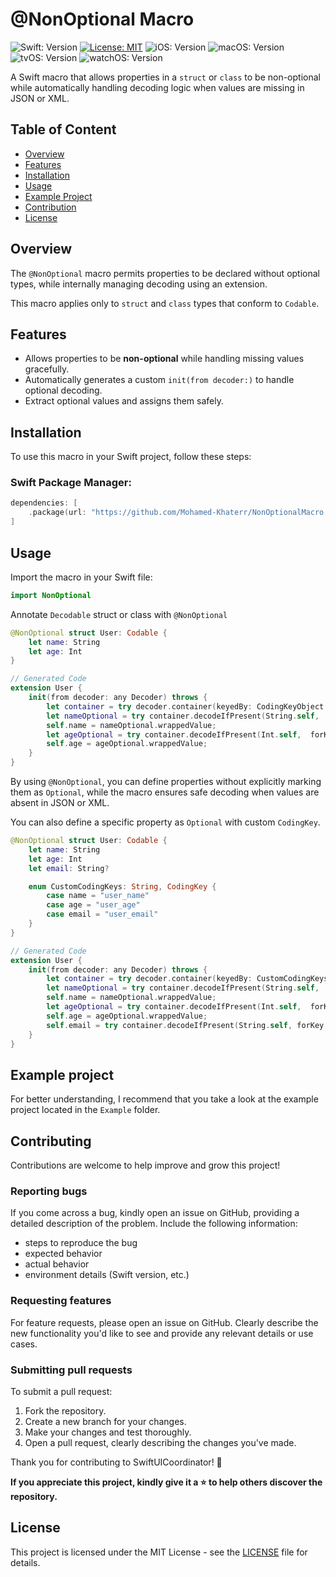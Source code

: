 # @NonOptional Macro
![Swift: Version](https://img.shields.io/badge/Swift-5.10-lightgray?logo=Swift)
[![License: MIT](https://img.shields.io/badge/License-MIT-yellow.svg)](https://github.com/Mohamed-Khaterr/NonOptionalMacro/blob/main/LICENSE.txt)
![iOS: Version](https://img.shields.io/badge/iOS-13.0+-blue)
![macOS: Version](https://img.shields.io/badge/macOS-10.15+-bule)
![tvOS: Version](https://img.shields.io/badge/tvOS-13.0+-bule)
![watchOS: Version](https://img.shields.io/badge/watchOS-16.0+-blue)

A Swift macro that allows properties in a `struct` or `class` to be non-optional while automatically handling decoding logic when values are missing in JSON or XML.

## Table of Content
- [Overview](#overview)
- [Features](#features)
- [Installation](#installation)
- [Usage](#usage)
- [Example Project](#example-project)
- [Contribution](#contributing)
- [License](#license)

## Overview
The `@NonOptional` macro permits properties to be declared without optional types, while internally managing decoding using an extension.

This macro applies only to `struct` and `class` types that conform to `Codable`.

## Features
- Allows properties to be **non-optional** while handling missing values gracefully.
- Automatically generates a custom `init(from decoder:)` to handle optional decoding.
- Extract optional values and assigns them safely.

## Installation
To use this macro in your Swift project, follow these steps:

### Swift Package Manager:
```swift
dependencies: [
    .package(url: "https://github.com/Mohamed-Khaterr/NonOptionalMacro.git", from: "1.0.0")
]
```
   

## Usage
Import the macro in your Swift file:
```swift
import NonOptional
```
Annotate `Decodable` struct or class with `@NonOptional`
```swift
@NonOptional struct User: Codable {
    let name: String
    let age: Int
}

// Generated Code
extension User {
    init(from decoder: any Decoder) throws {
        let container = try decoder.container(keyedBy: CodingKeyObject.self);
        let nameOptional = try container.decodeIfPresent(String.self,  forKey: CodingKeyObject("name"));
        self.name = nameOptional.wrappedValue;
        let ageOptional = try container.decodeIfPresent(Int.self,  forKey: CodingKeyObject("age"));
        self.age = ageOptional.wrappedValue;
    }
}
```

By using `@NonOptional`, you can define properties without explicitly marking them as `Optional`, while the macro ensures safe decoding when values are absent in JSON or XML.

You can also define a specific property as `Optional` with custom `CodingKey`.
```swift
@NonOptional struct User: Codable {
    let name: String
    let age: Int
    let email: String?

    enum CustomCodingKeys: String, CodingKey {
        case name = "user_name"
        case age = "user_age"
        case email = "user_email"
    }
}

// Generated Code
extension User {
    init(from decoder: any Decoder) throws {
        let container = try decoder.container(keyedBy: CustomCodingKeys.self);
        let nameOptional = try container.decodeIfPresent(String.self,  forKey: .name);
        self.name = nameOptional.wrappedValue;
        let ageOptional = try container.decodeIfPresent(Int.self,  forKey: .age);
        self.age = ageOptional.wrappedValue;
        self.email = try container.decodeIfPresent(String.self, forKey: .email);
    }
}
```

## Example project
For better understanding, I recommend that you take a look at the example project located in the `Example` folder.

## Contributing
Contributions are welcome to help improve and grow this project!

### Reporting bugs

If you come across a bug, kindly open an issue on GitHub, providing a detailed description of the problem. 
Include the following information:

- steps to reproduce the bug
- expected behavior
- actual behavior
- environment details (Swift version, etc.)

### Requesting features

For feature requests, please open an issue on GitHub. Clearly describe the new functionality you'd like to see and provide any relevant details or use cases.

### Submitting pull requests

To submit a pull request:
1. Fork the repository.
2. Create a new branch for your changes.
3. Make your changes and test thoroughly.
4. Open a pull request, clearly describing the changes you've made.

Thank you for contributing to SwiftUICoordinator! 🚀

**If you appreciate this project, kindly give it a ⭐️ to help others discover the repository.**

## License
This project is licensed under the MIT License - see the [LICENSE](https://github.com/Mohamed-Khaterr/NonOptionalMacro/blob/main/LICENSE.txt) file for details.